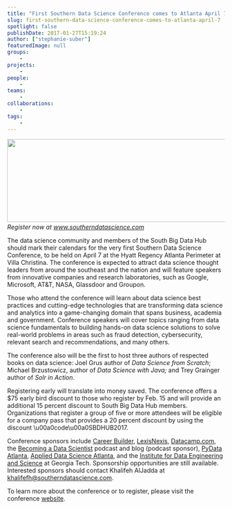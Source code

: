 ```yaml
---
title: "First Southern Data Science Conference comes to Atlanta April 7"
slug: first-southern-data-science-conference-comes-to-atlanta-april-7
spotlight: false
publishDate: 2017-01-27T15:19:24
author: ["stephanie-suber"]
featuredImage: null
groups:
    - 
projects:
    - 
people:
    - 
teams: 
    - 
collaborations:
    - 
tags:
    - 
---
```

<p><em><a href="https://renci.org/wp-content/uploads/2017/01/Atlanta.png"  rel="lightbox[roadtrip]"><img class="aligncenter size-news-large wp-image-15897" src="https://renci.org/wp-content/uploads/2017/01/Atlanta-640x192.png" alt="" width="640" height="192" srcset="https://renci.org/wp-content/uploads/2017/01/Atlanta-640x192.png 640w, https://renci.org/wp-content/uploads/2017/01/Atlanta-300x90.png 300w, https://renci.org/wp-content/uploads/2017/01/Atlanta-768x231.png 768w, https://renci.org/wp-content/uploads/2017/01/Atlanta.png 942w" sizes="(max-width: 640px) 100vw, 640px" /></a><a href="https://renci.org/wp-content/uploads/2017/01/Atlanta.png"  rel="lightbox[roadtrip]"><br />
</a>Register now at <a href="http://www.southerndatascience.com">www.southerndatascience.com</a></em></p>
<p>The data science community and members of the South Big Data Hub should mark their calendars for the very first Southern Data Science Conference, to be held on April 7 at the Hyatt Regency Atlanta Perimeter at Villa Christina. The conference is expected to attract data science thought leaders from around the southeast and the nation and will feature speakers from innovative companies and research laboratories, such as Google, Microsoft, AT&amp;T, NASA, Glassdoor and Groupon.</p>
<p>Those who attend the conference will learn about data science best practices and cutting-edge technologies that are transforming data science and analytics into a game-changing domain that spans business, academia and government. Conference speakers will cover topics ranging from data science fundamentals to building hands-on data science solutions to solve real-world problems in areas such as fraud detection, cybersecurity, relevant search and recommendations, and many others.</p>
<p>The conference also will be the first to host three authors of respected books on data science: Joel Grus author of <em>Data Science from Scratch</em>; Michael Brzustowicz, author of <em>Data Science with Java;</em> and Trey Grainger author of <em>Solr in Action</em>.</p>
<p>Registering early will translate into money saved. The conference offers a $75 early bird discount to those who register by Feb. 15 and will provide an additional 15 percent discount to South Big Data Hub members. Organizations that register a group of five or more attendees will be eligible for a company pass that provides a 20 percent discount by using the discount \u00a0code\u00a0SBDHUB2017.</p>
<p>Conference sponsors include <a href="http://www.careerbuilder.com/">Career Builder</a>, <a href="http://www.lexisnexis.com/en-us/gateway.page">LexisNexis</a>, <a href="https://www.datacamp.com/">Datacamp.com</a>, the <a href="http://www.becomingadatascientist.com/">Becoming a Data Scientist</a> podcast and blog (podcast sponsor), <a href="https://www.meetup.com/PyData-Atlanta/">PyData Atlanta</a>, <a href="https://www.meetup.com/Applied-Data-Science-of-Atlanta/">Applied Data Science Atlanta</a>, and the <a href="http://bigdata.gatech.edu/">Institute for Data Engineering and Science</a> at Georgia Tech. Sponsorship opportunities are still available. Interested sponsors should contact Khalifeh AlJadda at <a href="mailto:khalifefh@southerndatascience.com">khalifefh@southerndatascience.com</a>.</p>
<p>To learn more about the conference or to register, please visit the conference <a href="http://www.southerndatascience.com./">website</a>.</p>
<p>&nbsp;</p>
<!-- AddThis Advanced Settings generic via filter on the_content --><!-- AddThis Share Buttons generic via filter on the_content -->

